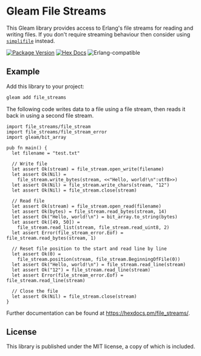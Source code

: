 # Gleam File Streams

This Gleam library provides access to Erlang's file streams for reading and
writing files. If you don't require streaming behaviour then consider using
[`simplifile`](https://hex.pm/packages/simplifile) instead.

[![Package Version](https://img.shields.io/hexpm/v/file_streams)](https://hex.pm/packages/file_streams)
[![Hex Docs](https://img.shields.io/badge/hex-docs-ffaff3)](https://hexdocs.pm/file_streams/)
![Erlang-compatible](https://img.shields.io/badge/target-erlang-a90432)

## Example

Add this library to your project:

```sh
gleam add file_streams
```

The following code writes data to a file using a file stream, then reads it
back in using a second file stream.

```gleam
import file_streams/file_stream
import file_streams/file_stream_error
import gleam/bit_array

pub fn main() {
  let filename = "test.txt"

  // Write file
  let assert Ok(stream) = file_stream.open_write(filename)
  let assert Ok(Nil) =
    file_stream.write_bytes(stream, <<"Hello, world!\n":utf8>>)
  let assert Ok(Nil) = file_stream.write_chars(stream, "12")
  let assert Ok(Nil) = file_stream.close(stream)

  // Read file
  let assert Ok(stream) = file_stream.open_read(filename)
  let assert Ok(bytes) = file_stream.read_bytes(stream, 14)
  let assert Ok("Hello, world!\n") = bit_array.to_string(bytes)
  let assert Ok([49, 50]) =
    file_stream.read_list(stream, file_stream.read_uint8, 2)
  let assert Error(file_stream_error.Eof) = file_stream.read_bytes(stream, 1)

  // Reset file position to the start and read line by line
  let assert Ok(0) =
    file_stream.position(stream, file_stream.BeginningOfFile(0))
  let assert Ok("Hello, world!\n") = file_stream.read_line(stream)
  let assert Ok("12") = file_stream.read_line(stream)
  let assert Error(file_stream_error.Eof) = file_stream.read_line(stream)

  // Close the file
  let assert Ok(Nil) = file_stream.close(stream)
}
```

Further documentation can be found at <https://hexdocs.pm/file_streams/>.

## License

This library is published under the MIT license, a copy of which is included.
